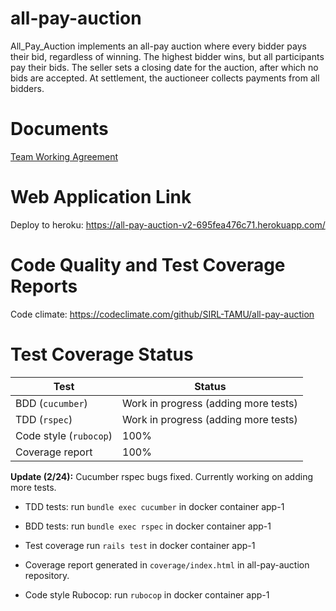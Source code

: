 # all-pay-auction
All_Pay_Auction implements an all-pay auction where every bidder pays their bid, regardless of winning. The highest bidder wins, but all participants pay their bids. The seller sets a closing date for the auction, after which no bids are accepted. At settlement, the auctioneer collects payments from all bidders.

# Documents
[Team Working Agreement](/documentation/TWA.md)

# Web Application Link
Deploy to heroku: https://all-pay-auction-v2-695fea476c71.herokuapp.com/

# Code Quality and Test Coverage Reports
Code climate: https://codeclimate.com/github/SIRL-TAMU/all-pay-auction

# Test Coverage Status

| Test                      | Status            |                 
| -----------               | -----------       |
| BDD (`cucumber`)          | Work in progress (adding more tests)  |           
| TDD (`rspec`)             | Work in progress (adding more tests) |           
| Code style (`rubocop`)    | 100%              |           
| Coverage report           | 100%              |           

**Update (2/24):** Cucumber rspec bugs fixed. Currently working on adding more tests.

- TDD tests: run `bundle exec cucumber` in docker container app-1

- BDD tests: run `bundle exec rspec` in docker container app-1

- Test coverage run `rails test` in docker container app-1

- Coverage report generated in `coverage/index.html` in all-pay-auction repository.

- Code style Rubocop: run `rubocop` in docker container app-1



